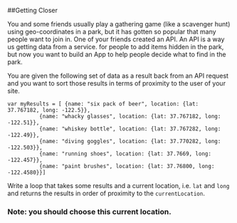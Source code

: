 ##Getting Closer

You and some friends usually play a gathering game (like a scavenger hunt) using geo-coordinates in a park, but it has gotten so popular that many people want to join in. One of your friends created an API. An API is a way us getting data from a service. for people to add items hidden in the park, but now you want to build an App to help people decide what to find in the park.

 You are given the following set of data as a result back from an API request and you want to sort those results in terms of proximity to the user of your site.

```
var myResults = [ {name: "six pack of beer", location: {lat: 37.767182, long: -122.5}},
          {name: "whacky glasses", location: {lat: 37.767182, long: -122.51}},
          {name: "whiskey bottle", location: {lat: 37.767282, long: -122.49}},
          {name: "diving goggles", location: {lat: 37.770282, long: -122.503}},
          {name: "running shoes", location: {lat: 37.7669, long: -122.457}},
          {name: "paint brushes", location: {lat: 37.76800, long: -122.4580}}]
```



Write a loop that takes some results and a current location, i.e. `lat` and `long` and returns the results in order of proximity to the `currentLocation`.

### Note: you should choose this current location.
